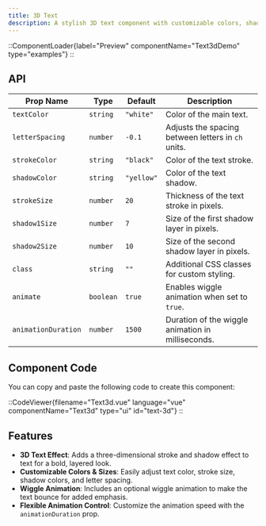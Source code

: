 ```yaml
---
title: 3D Text
description: A stylish 3D text component with customizable colors, shadows, and animation options.
---
```


::ComponentLoader{label="Preview" componentName="Text3dDemo" type="examples"}
::

## API

| Prop Name           | Type      | Default    | Description                                        |
| ------------------- | --------- | ---------- | -------------------------------------------------- |
| `textColor`         | `string`  | `"white"`  | Color of the main text.                            |
| `letterSpacing`     | `number`  | `-0.1`     | Adjusts the spacing between letters in `ch` units. |
| `strokeColor`       | `string`  | `"black"`  | Color of the text stroke.                          |
| `shadowColor`       | `string`  | `"yellow"` | Color of the text shadow.                          |
| `strokeSize`        | `number`  | `20`       | Thickness of the text stroke in pixels.            |
| `shadow1Size`       | `number`  | `7`        | Size of the first shadow layer in pixels.          |
| `shadow2Size`       | `number`  | `10`       | Size of the second shadow layer in pixels.         |
| `class`             | `string`  | `""`       | Additional CSS classes for custom styling.         |
| `animate`           | `boolean` | `true`     | Enables wiggle animation when set to `true`.       |
| `animationDuration` | `number`  | `1500`     | Duration of the wiggle animation in milliseconds.  |

## Component Code

You can copy and paste the following code to create this component:

::CodeViewer{filename="Text3d.vue" language="vue" componentName="Text3d" type="ui" id="text-3d"}
::

## Features

- **3D Text Effect**: Adds a three-dimensional stroke and shadow effect to text for a bold, layered look.
- **Customizable Colors & Sizes**: Easily adjust text color, stroke size, shadow colors, and letter spacing.
- **Wiggle Animation**: Includes an optional wiggle animation to make the text bounce for added emphasis.
- **Flexible Animation Control**: Customize the animation speed with the `animationDuration` prop.
